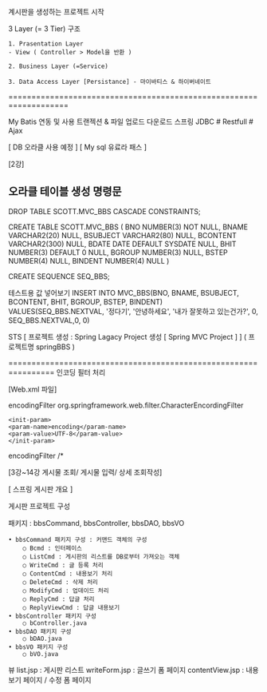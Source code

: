 
계시판을 생성하는 프로젝트 시작

3 Layer (= 3 Tier) 구조

	1. Prasentation Layer 
	- View ( Controller > Model을 반환 )
		
	2. Business Layer (=Service)

	3. Data Access Layer [Persistance] - 마이바티스 & 하이버네이트

===================================================================

My Batis 연동 및 사용
트랜젝션 & 파일 업로드 다운로드
스프링 JDBC # Restfull # Ajax

[ DB 오라클 사용 예정 ] [ My sql 유료라 패스 ]


[2강]
## 오라클 테이블 생성 명령문

DROP TABLE SCOTT.MVC_BBS CASCADE CONSTRAINTS;

CREATE TABLE SCOTT.MVC_BBS (
  BNO         NUMBER(3)         NOT NULL, 
  BNAME       VARCHAR2(20)          NULL, 
  BSUBJECT    VARCHAR2(80)          NULL, 
  BCONTENT    VARCHAR2(300)         NULL, 
  BDATE       DATE             DEFAULT SYSDATE                  NULL, 
  BHIT        NUMBER(3)        DEFAULT 0             NULL, 
  BGROUP      NUMBER(3)             NULL, 
  BSTEP        NUMBER(4)          NULL,
  BINDENT     NUMBER(4)             NULL 
)



CREATE SEQUENCE SEQ_BBS;

테스트용 값 넣어보기
INSERT INTO MVC_BBS(BNO, BNAME, BSUBJECT, BCONTENT, BHIT, BGROUP, BSTEP, BINDENT) 
VALUES(SEQ_BBS.NEXTVAL, '정다기', '안녕하세요', '내가 잘못하고 있는건가?', 0, SEQ_BBS.NEXTVAL,0, 0)



STS  [ 프로젝트 생성 : Spring Lagacy Project 생성 [ Spring MVC Project ] ]
( 프로젝트명 springBBS )

================================================================
인코딩 필터 처리 

[Web.xml 파일]

<filter>
	<filter-name>encodingFilter</filter-name>
	<filter-class>org.springframework.web.filter.CharacterEncordingFilter</filter-class>

	<init-param>
	<param-name>encoding</param-name>
	<param-value>UTF-8</param-value>
	</init-param>
</filter>

<filter-mapping>
	<filter-name>encodingFilter</filter-name>
	<url-pattern>/*</url-pattern>
</filter-mapping>


[3강~14강 게시물 조회/ 게시물 입력/ 상세 조회작성]

[ 스프링 게시판 개요 ]

게시판 프로젝트 구성

패키지 : bbsCommand, bbsController, bbsDAO, bbsVO

	• bbsCommand 패키지 구성 : 커맨드 객체의 구성
		○ Bcmd : 인터페이스 
		○ ListCmd : 게시판의 리스트를 DB로부터 가져오는 객체
		○ WriteCmd : 글 등록 처리
		○ ContentCmd : 내용보기 처리
		○ DeleteCmd : 삭제 처리
		○ ModifyCmd : 업데이드 처리
		○ ReplyCmd : 답글 처리
		○ ReplyViewCmd : 답글 내용보기
	• bbsController 패키지 구성
		○ bController.java 
	• bbsDAO 패키지 구성
		○ bDAO.java 
	• bbsVO 패키지 구성
		○ bVO.java 
뷰 
	list.jsp : 게시판  리스트
	writeForm.jsp : 글쓰기 폼 페이지
	contentView.jsp : 내용보기 페이지 / 수정 폼 페이지


